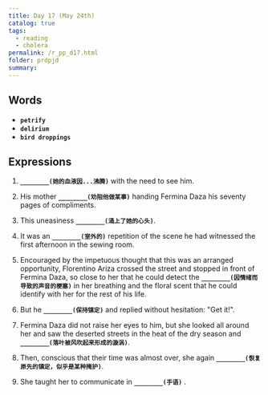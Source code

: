 ```yaml
---
title: Day 17 (May 24th)
catalog: true
tags: 
  - reading
  - cholera
permalink: /r_pp_d17.html
folder: prdpjd
summary: 
---
```


## Words

-   <b data-toggle="tooltip" data-original-title="{{site.data.glossary.petrify}}">`petrify`</b>
-   <b data-toggle="tooltip" data-original-title="{{site.data.glossary.delirium}}">`delirium`</b>
-   <b data-toggle="tooltip" data-original-title="{{site.data.glossary.droppings}}">`bird droppings`</b>

## Expressions

1.  <b data-toggle="tooltip" data-original-title="{{site.data.answers.17_a}}">`________(她的血液因...沸腾)`</b> with the need to see him.

2.  His mother <b data-toggle="tooltip" data-original-title="{{site.data.answers.17_b}}">`________(劝阻他做某事)`</b> handing Fermina Daza his seventy pages of compliments.

3.  This uneasiness <b data-toggle="tooltip" data-original-title="{{site.data.answers.17_c}}">`________(涌上了她的心头)`</b>.

4.  It was an <b data-toggle="tooltip" data-original-title="{{site.data.answers.17_d}}">`________(室外的)`</b> repetition of the scene he had witnessed the first afternoon in the sewing room.

5.  Encouraged by the impetuous thought that this was an arranged opportunity, Florentino Ariza crossed the street and stopped in front of Fermina Daza, so close to her that he could detect the <b data-toggle="tooltip" data-original-title="{{site.data.answers.17_e}}">`________(因情绪而导致的声音的梗塞)`</b> in her breathing and the floral scent that he could identify with her for the rest of his life.

6.  But he <b data-toggle="tooltip" data-original-title="{{site.data.answers.17_f}}">`________(保持镇定)`</b> and replied without hesitation: "Get it!".

7.  Fermina Daza did not raise her eyes to him, but she looked all around her and saw the deserted streets in the heat of the dry season and <b data-toggle="tooltip" data-original-title="{{site.data.answers.17_g}}">`________(落叶被风吹起来形成的漩涡)`</b>.

8.  Then, conscious that their time was almost over, she again <b data-toggle="tooltip" data-original-title="{{site.data.answers.17_h}}">`________(恢复原先的镇定，似乎是某种掩护)`</b>.

9.  She taught her to communicate in <b data-toggle="tooltip" data-original-title="{{site.data.answers.17_i}}">`________(手语)`</b>
.




